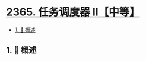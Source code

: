 # [2365. 任务调度器 II【中等】](https://github.com/tnotesjs/TNotes.leetcode/tree/main/notes/2365.%20%E4%BB%BB%E5%8A%A1%E8%B0%83%E5%BA%A6%E5%99%A8%20II%E3%80%90%E4%B8%AD%E7%AD%89%E3%80%91)

<!-- region:toc -->

- [1. 📝 概述](#1--概述)

<!-- endregion:toc -->

## 1. 📝 概述
